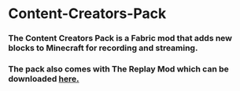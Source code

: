 # Content-Creators-Pack
### The Content Creators Pack is a Fabric mod that adds new blocks to Minecraft for recording and streaming.
### The pack also comes with The Replay Mod which can be downloaded [here.](https://www.replaymod.com/download)
